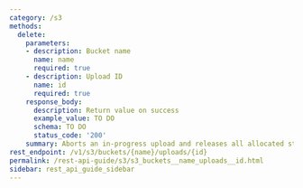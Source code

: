 ```yaml
---
category: /s3
methods:
  delete:
    parameters:
    - description: Bucket name
      name: name
      required: true
    - description: Upload ID
      name: id
      required: true
    response_body:
      description: Return value on success
      example_value: TO DO
      schema: TO DO
      status_code: '200'
    summary: Aborts an in-progress upload and releases all allocated storage.
rest_endpoint: /v1/s3/buckets/{name}/uploads/{id}
permalink: /rest-api-guide/s3/s3_buckets__name_uploads__id.html
sidebar: rest_api_guide_sidebar
---
```

